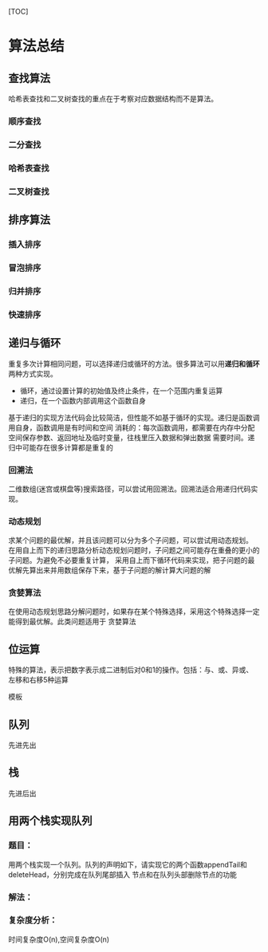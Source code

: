 [TOC]

# 算法总结

## 查找算法
哈希表查找和二叉树查找的重点在于考察对应数据结构而不是算法。

### 顺序查找
### 二分查找
### 哈希表查找
### 二叉树查找


## 排序算法

### 插入排序
### 冒泡排序
### 归并排序
### 快速排序

## 递归与循环
重复多次计算相同问题，可以选择递归或循环的方法。很多算法可以用**递归和循环**两种方式实现。
- 循环，通过设置计算的初始值及终止条件，在一个范围内重复运算
- 递归，在一个函数内部调用这个函数自身

基于递归的实现方法代码会比较简洁，但性能不如基于循环的实现。递归是函数调用自身，函数调用是有时间和空间
消耗的：每次函数调用，都需要在内存中分配空间保存参数、返回地址及临时变量，往栈里压入数据和弹出数据
需要时间。递归中可能存在很多计算都是重复的
### 回溯法
二维数组(迷宫或棋盘等)搜索路径，可以尝试用回溯法。回溯法适合用递归代码实现。

### 动态规划
求某个问题的最优解，并且该问题可以分为多个子问题，可以尝试用动态规划。
在用自上而下的递归思路分析动态规划问题时，子问题之间可能存在重叠的更小的子问题。为避免不必要重复计算，
采用自上而下循环代码来实现，把子问题的最优解先算出来并用数组保存下来，基于子问题的解计算大问题的解

### 贪婪算法
在使用动态规划思路分解问题时，如果存在某个特殊选择，采用这个特殊选择一定能得到最优解。此类问题适用于
贪婪算法

## 位运算
特殊的算法，表示把数字表示成二进制后对0和1的操作。包括：与、或、异或、左移和右移5种运算



模板

## 队列
先进先出
## 栈
先进后出

## 用两个栈实现队列
### 题目：
用两个栈实现一个队列。队列的声明如下，请实现它的两个函数appendTail和deleteHead，分别完成在队列尾部插入
节点和在队列头部删除节点的功能
### 解法：

### 复杂度分析：
时间复杂度O(n),空间复杂度O(n)